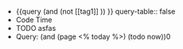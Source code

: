 - {{query   (and  (not [[tag1]] ))  }}
  query-table:: false
- Code Time
- TODO asfas
- Query: (and (page <% today %>) (todo now))0